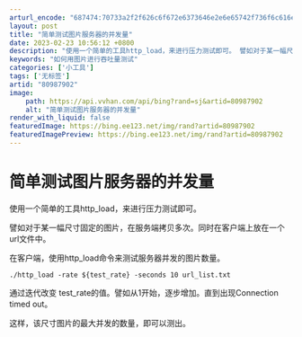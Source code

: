 ```yaml
---
arturl_encode: "687474:70733a2f2f626c6f672e6373646e2e6e65742f736f6c616e38:2f61727469636c652f64657461696c732f3830393837393032"
layout: post
title: "简单测试图片服务器的并发量"
date: 2023-02-23 10:56:12 +0800
description: "使用一个简单的工具http_load，来进行压力测试即可。 譬如对于某一幅尺寸固定的图片，在服务端拷"
keywords: "如何用图片进行吞吐量测试"
categories: ['小工具']
tags: ['无标签']
artid: "80987902"
image:
    path: https://api.vvhan.com/api/bing?rand=sj&artid=80987902
    alt: "简单测试图片服务器的并发量"
render_with_liquid: false
featuredImage: https://bing.ee123.net/img/rand?artid=80987902
featuredImagePreview: https://bing.ee123.net/img/rand?artid=80987902
---
```


# 简单测试图片服务器的并发量

使用一个简单的工具http\_load，来进行压力测试即可。
  
譬如对于某一幅尺寸固定的图片，在服务端拷贝多次。同时在客户端上放在一个url文件中。

在客户端，使用http\_load命令来测试服务器并发的图片数量。

```shell
./http_load -rate ${test_rate} -seconds 10 url_list.txt 
```

通过迭代改变 test\_rate的值。譬如从1开始，逐步增加。直到出现Connection timed out。
  
这样，该尺寸图片的最大并发的数量，即可以测出。